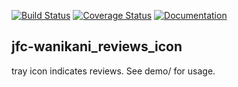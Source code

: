 [![Build Status](https://travis-ci.org/jfcameron/jfc-wanikani_reviews_icon.svg?branch=master)](https://travis-ci.org/jfcameron/jfc-wanikani_reviews_icon) [![Coverage Status](https://coveralls.io/repos/github/jfcameron/jfc-wanikani_reviews_icon/badge.svg?branch=master)](https://coveralls.io/github/jfcameron/jfc-wanikani_reviews_icon?branch=master) [![Documentation](https://img.shields.io/badge/documentation-doxygen-blue.svg)](https://jfcameron.github.io/jfc-wanikani_reviews_icon/)

## jfc-wanikani_reviews_icon

tray icon indicates reviews. See demo/ for usage.
